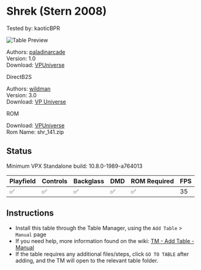 ﻿# Shrek (Stern 2008)
Tested by: kaoticBPR

![Table Preview](../../images/vpx-shrek.png)

Authors: [paladinarcade](https://vpuniverse.com/profile/38767-paladinarcade/)  
Version: 1.0  
Download: [VPUniverse](https://vpuniverse.com/files/file/11215-shrek-stern-2008mod-10/)

DirectB2S  

Authors: [wildman](https://vpuniverse.com/profile/5-wildman/)  
Version: 3.0  
Download: [VP Universe](https://vpuniverse.com/files/file/2423-shrekstern-2008/)

ROM  

Download: [VPUniverse](https://vpuniverse.com/files/file/3310-shrek-v141/)  
Rom Name: shr_141.zip

## Status 

Minimum VPX Standalone build: 10.8.0-1989-a764013  

| Playfield | Controls | Backglass | DMD | ROM Required | FPS | 
|-----------|----------|-----------|-----|--------------|-----|
| :white_check_mark: | :white_check_mark: | :white_check_mark: | :white_check_mark: | :white_check_mark: | 35 |

## Instructions

- Install this table through the Table Manager, using the `Add Table` > `Manual` page
- If you need help, more information found on the wiki: [TM - Add Table - Manual](https://github.com/LegendsUnchained/vpx-standalone-alp4k/wiki/%5B04%5D-%F0%9F%A7%A1-TM-%E2%80%90-Other-Features#add-table---manual)
- If the table requires any additional files/steps, click `GO TO TABLE` after adding, and the TM will open to the relevant table folder.

